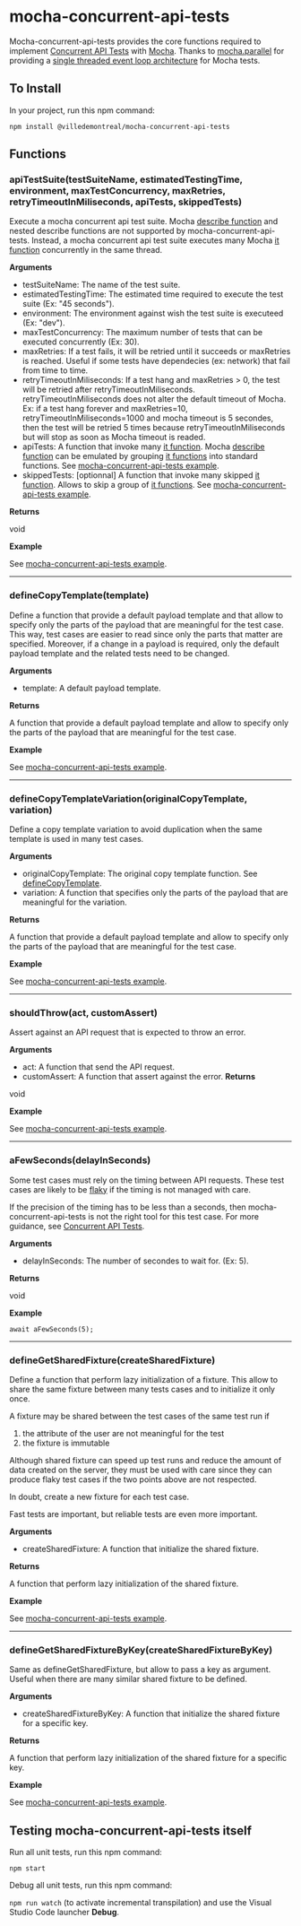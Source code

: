 # mocha-concurrent-api-tests

Mocha-concurrent-api-tests provides the core functions required to implement [Concurrent API Tests](https://medium.com/@stphaneleblanc/d84f7a29f0dc?source=friends_link&sk=843339381eaf77195f8522449c907550) with [Mocha](https://mochajs.org/). Thanks to [mocha.parallel](https://github.com/danielstjules/mocha.parallel) for providing a [single threaded event loop architecture](https://medium.com/@sgd.daran/node-js-single-threaded-event-loop-model-dbeccf6a7c34) for Mocha tests.

## To Install

In your project, run this npm command:

`npm install @villedemontreal/mocha-concurrent-api-tests`

## Functions

### apiTestSuite(testSuiteName, estimatedTestingTime, environment, maxTestConcurrency, maxRetries, retryTimeoutInMiliseconds, apiTests, skippedTests)

Execute a mocha concurrent api test suite. Mocha [describe function](https://mochajs.org/#getting-started) and nested describe functions are not supported by mocha-concurrent-api-tests. Instead, a mocha concurrent api test suite executes many Mocha [it function](https://mochajs.org/#getting-started) concurrently in the same thread.

**Arguments**

- testSuiteName: The name of the test suite.
- estimatedTestingTime: The estimated time required to execute the test suite (Ex: "45 seconds").
- environment: The environment against wish the test suite is executeed (Ex: "dev").
- maxTestConcurrency: The maximum number of tests that can be executed concurrently (Ex: 30).
- maxRetries: If a test fails, it will be retried until it succeeds or maxRetries is reached. Useful if some tests have dependecies (ex: network) that fail from time to time.
- retryTimeoutInMiliseconds: If a test hang and maxRetries > 0, the test will be retried after retryTimeoutInMiliseconds.
retryTimeoutInMiliseconds does not alter the default timeout of Mocha.
Ex: 
if a test hang forever and maxRetries=10, retryTimeoutInMiliseconds=1000 and 
mocha timeout is 5 secondes, then the test will be retried 5 times because 
retryTimeoutInMiliseconds but will stop as soon as Mocha timeout is readed.
- apiTests: A function that invoke many [it function](https://mochajs.org/#getting-started). Mocha [describe function](https://mochajs.org/#getting-started) can be emulated by grouping [it functions](https://mochajs.org/#getting-started) into standard functions. See [mocha-concurrent-api-tests example](https://github.com/VilledeMontreal/mocha-concurrent-api-tests/blob/master/example/src/allTests.apiTestSuite.ts#L11-L14).
- skippedTests: [optionnal] A function that invoke many skipped [it function](https://mochajs.org/#getting-started). Allows to skip a group of [it functions](https://mochajs.org/#getting-started). See [mocha-concurrent-api-tests example](https://github.com/VilledeMontreal/mocha-concurrent-api-tests/blob/master/example/src/allTests.apiTestSuite.ts#L15-L18).

**Returns**

void

**Example**

See [mocha-concurrent-api-tests example](https://github.com/VilledeMontreal/mocha-concurrent-api-tests/blob/master/example/src/allTests.apiTestSuite.ts#L6-L19).

---

### defineCopyTemplate(template)

Define a function that provide a default payload template and that allow to specify only the parts of the payload that are meaningful for the test case. This way, test cases are easier to read since only the parts that matter are specified. Moreover, if a change in a payload is required, only the default payload template and the related tests need to be changed.

**Arguments**

- template: A default payload template.

**Returns**

A function that provide a default payload template and allow to specify only the parts of the payload that are meaningful for the test case.

**Example**

See [mocha-concurrent-api-tests example](https://github.com/VilledeMontreal/mocha-concurrent-api-tests/blob/master/example/src/blogPosts/blogPost.template.ts#L4-L17).

---

### defineCopyTemplateVariation(originalCopyTemplate, variation)

Define a copy template variation to avoid duplication when the same template is used in many test cases.

**Arguments**

- originalCopyTemplate: The original copy template function. See [defineCopyTemplate](#definecopytemplatetemplate).
- variation: A function that specifies only the parts of the payload that are meaningful for the variation.

**Returns**

A function that provide a default payload template and allow to specify only the parts of the payload that are meaningful for the test case.

**Example**

See [mocha-concurrent-api-tests example](https://github.com/VilledeMontreal/mocha-concurrent-api-tests/blob/master/example/src/blogPosts/blogPost.template.ts#L19-L23).

---

### shouldThrow(act, customAssert)

Assert against an API request that is expected to throw an error.

**Arguments**

- act: A function that send the API request.
- customAssert: A function that assert against the error.
  **Returns**

void

**Example**

See [mocha-concurrent-api-tests example](https://github.com/VilledeMontreal/mocha-concurrent-api-tests/blob/master/example/src/blogPosts/blogPost.apiTest.ts#L29-L36).

---

### aFewSeconds(delayInSeconds)

Some test cases must rely on the timing between API requests. These test cases are likely to be [flaky](https://hackernoon.com/flaky-tests-a-war-that-never-ends-9aa32fdef359) if the timing is not managed with care.

If the precision of the timing has to be less than a seconds, then mocha-concurrent-api-tests is not the right tool for this test case. For more guidance, see [Concurrent API Tests](https://medium.com/@stphaneleblanc/d84f7a29f0dc?source=friends_link&sk=843339381eaf77195f8522449c907550).

**Arguments**

- delayInSeconds: The number of secondes to wait for. (Ex: 5).

**Returns**

void

**Example**

`await aFewSeconds(5);`

---

### defineGetSharedFixture(createSharedFixture)

Define a function that perform lazy initialization of a fixture. This allow to share the same fixture between many tests cases and to initialize it only once.

A fixture may be shared between the test cases of the same test run if

1. the attribute of the user are not meaningful for the test
2. the fixture is immutable

Although shared fixture can speed up test runs and reduce the amount of data created
on the server, they must be used with care since they can produce flaky test cases
if the two points above are not respected.

In doubt, create a new fixture for each test case.

Fast tests are important, but reliable tests are even more important.

**Arguments**

- createSharedFixture: A function that initialize the shared fixture.

**Returns**

A function that perform lazy initialization of the shared fixture.

**Example**

See [mocha-concurrent-api-tests example](https://github.com/VilledeMontreal/mocha-concurrent-api-tests/blob/master/example/src/users/user.fixture.ts#L14).

---

### defineGetSharedFixtureByKey(createSharedFixtureByKey)

Same as defineGetSharedFixture, but allow to pass a key as argument. Useful when there are many similar shared fixture to be defined.

**Arguments**

- createSharedFixtureByKey: A function that initialize the shared fixture for a specific key.

**Returns**

A function that perform lazy initialization of the shared fixture for a specific key.

**Example**

See [mocha-concurrent-api-tests example](https://github.com/VilledeMontreal/mocha-concurrent-api-tests/blob/master/example/src/users/user.fixture.ts#L16).

## Testing mocha-concurrent-api-tests itself

Run all unit tests, run this npm command:

`npm start`

Debug all unit tests, run this npm command:

`npm run watch` (to activate incremental transpilation) and use the Visual Studio Code launcher **Debug**.
